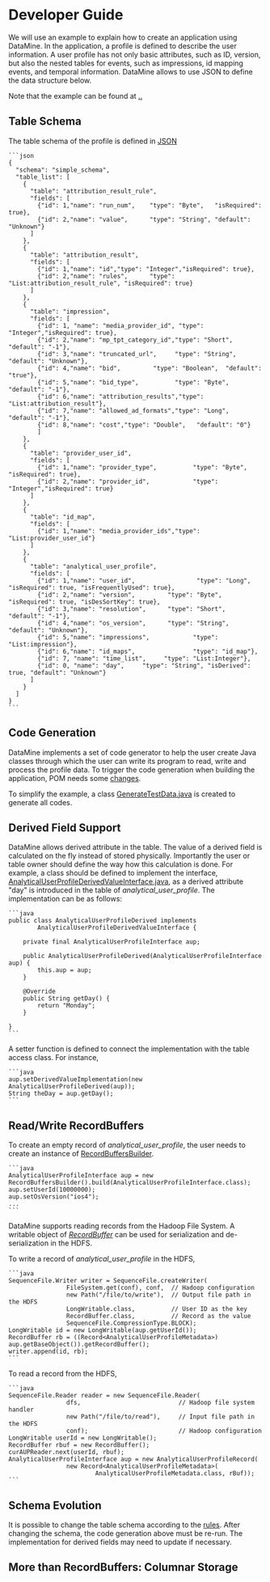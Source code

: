 # Developer Guide

We will use an example to explain how to create an application using DataMine. In the application, a profile is defined to describe the user information. A user profile has not only basic attributes, such as ID, version, but also the nested tables for events, such as impressions, id mapping events, and temporal information.  DataMine allows to use JSON to define the data structure below. 

Note that the example can be found at [..](../RecordBuffers/src/test/java/datamine/storage/recordbuffers/example)

## Table Schema

The table schema of the profile is defined in [JSON](../RecordBuffers/src/test/resources/SimpleSchema.json)

	```json
	{
	  "schema": "simple_schema",
	  "table_list": [
	    {
	      "table": "attribution_result_rule",
	      "fields": [
	        {"id": 1,"name": "run_num",    "type": "Byte",   "isRequired": true},
	        {"id": 2,"name": "value",      "type": "String", "default": "Unknown"}
	      ]
	    },
	    {
	      "table": "attribution_result",
	      "fields": [
	        {"id": 1,"name": "id","type": "Integer","isRequired": true},
	        {"id": 2,"name": "rules",      "type": "List:attribution_result_rule", "isRequired": true}
	      ]
	    },
	    {
	      "table": "impression",
	      "fields": [
	        {"id": 1, "name": "media_provider_id", "type": "Integer","isRequired": true},
	        {"id": 2,"name": "mp_tpt_category_id","type": "Short",  "default": "-1"},
	        {"id": 3,"name": "truncated_url",     "type": "String", "default": "Unknown"},
	        {"id": 4,"name": "bid",         "type": "Boolean",  "default": "true"},
	        {"id": 5,"name": "bid_type",          "type": "Byte",   "default": "-1"},
	        {"id": 6,"name": "attribution_results","type": "List:attribution_result"},
	        {"id": 7,"name": "allowed_ad_formats","type": "Long",   "default": "-1"},
			{"id": 8,"name": "cost","type": "Double",   "default": "0"}
			]
	    },
	    {
	      "table": "provider_user_id",
	      "fields": [
	        {"id": 1,"name": "provider_type",          "type": "Byte",   "isRequired": true},
	        {"id": 2,"name": "provider_id",            "type": "Integer","isRequired": true}
	      ]
	    },
	    {
	      "table": "id_map",
	      "fields": [
	        {"id": 1,"name": "media_provider_ids","type": "List:provider_user_id"}
	      ]
	    },
	    {
	      "table": "analytical_user_profile",
	      "fields": [
	        {"id": 1,"name": "user_id",                 "type": "Long",   "isRequired": true, "isFrequentlyUsed": true},
	        {"id": 2,"name": "version",         "type": "Byte", "isRequired": true, "isDesSortKey": true},
	        {"id": 3,"name": "resolution",      "type": "Short",  "default": "-1"},
	        {"id": 4,"name": "os_version",      "type": "String", "default": "Unknown"},
	        {"id": 5,"name": "impressions",            "type": "List:impression"},
	        {"id": 6,"name": "id_maps",                "type": "id_map"},
			{"id": 7, "name": "time_list",     "type": "List:Integer"},
			{"id": 0, "name": "day",     "type": "String", "isDerived": true, "default": "Unknown"}
	      ]
	    }
	  ]
	}
	```


## Code Generation

DataMine implements a set of code generator to help the user create Java classes through which the user can write its program to read, write and process the profile data. To trigger the code generation when building the application, POM needs some [changes](../RecordBuffers#code_generation). 

To simplify the example, a class [GenerateTestData.java](../RecordBuffers/src/test/java/datamine/storage/recordbuffers/example/GenerateTestData.java) is created to generate all codes. 

## Derived Field Support

DataMine allows derived attribute in the table. The value of a derived field is calculated on the fly instead of stored physically. Importantly the user or table owner should define the way how this calculation is done. For example, a class should be defined to implement the interface, [AnalyticalUserProfileDerivedValueInterface.java](../RecordBuffers/src/test/java/datamine/storage/recordbuffers/example/interfaces/AnalyticalUserProfileDerivedValueInterface.java), as a derived attribute "day" is introduced in the table of *analytical_user_profile*.  The implementation can be as follows:

	```java
	public class AnalyticalUserProfileDerived implements
			AnalyticalUserProfileDerivedValueInterface {
	
		private final AnalyticalUserProfileInterface aup;
		
		public AnalyticalUserProfileDerived(AnalyticalUserProfileInterface aup) {
			this.aup = aup;
		}
		
		@Override
		public String getDay() {
			return "Monday";
		}
	
	}
	```

A setter function is defined to connect the implementation with the table access class. For instance, 

	```java
	aup.setDerivedValueImplementation(new AnalyticalUserProfileDerived(aup));
	String theDay = aup.getDay();
	```


## Read/Write RecordBuffers

To create an empty record of *analytical_user_profile*, the user needs to create an instance of [RecordBuffersBuilder](../RecordBuffers/src/test/java/datamine/storage/recordbuffers/example/wrapper/builder/RecordBuffersBuilder.java). 

	```java
	AnalyticalUserProfileInterface aup = new RecordBuffersBuilder().build(AnalyticalUserProfileInterface.class);
	aup.setUserId(10000000);
	aup.setOsVersion("ios4");
	...
	```

DataMine supports reading records from the Hadoop File System. A writable object of [*RecordBuffer*](../RecordBuffers/src/main/java/datamine/storage/recordbuffers/RecordBuffer.java) can be used for serialization and de-serialization in the HDFS.  

To write a record of *analytical_user_profile* in the HDFS,

	```java
	SequenceFile.Writer writer = SequenceFile.createWriter(
					FileSystem.get(conf), conf,  // Hadoop configuration
					new Path("/file/to/write"),  // Output file path in the HDFS
					LongWritable.class,          // User ID as the key
					RecordBuffer.class,          // Record as the value
					SequenceFile.CompressionType.BLOCK);
	LongWritable id = new LongWritable(aup.getUserId());
	RecordBuffer rb = ((Record<AnalyticalUserProfileMetadata>) aup.getBaseObject()).getRecordBuffer();
	writer.append(id, rb);
	```

To read a record from the HDFS,

	```java
	SequenceFile.Reader reader = new SequenceFile.Reader(
					dfs,                           // Hadoop file system handler 
					new Path("/file/to/read"),     // Input file path in the HDFS
					conf);                         // Hadoop configuration
	LongWritable userId = new LongWritable();
	RecordBuffer rbuf = new RecordBuffer();
	curAUPReader.next(userId, rbuf);
	AnalyticalUserProfileInterface aup = new AnalyticalUserProfileRecord(
					new Record<AnalyticalUserProfileMetadata>(
							AnalyticalUserProfileMetadata.class, rBuf));
	```


## Schema Evolution

It is possible to change the table schema according to the [rules](../README.md#schema-evolution-data-backward-compatibility). After changing the schema, the code generation above must be re-run. The implementation for derived fields may need to update if necessary. 

## More than RecordBuffers: Columnar Storage

